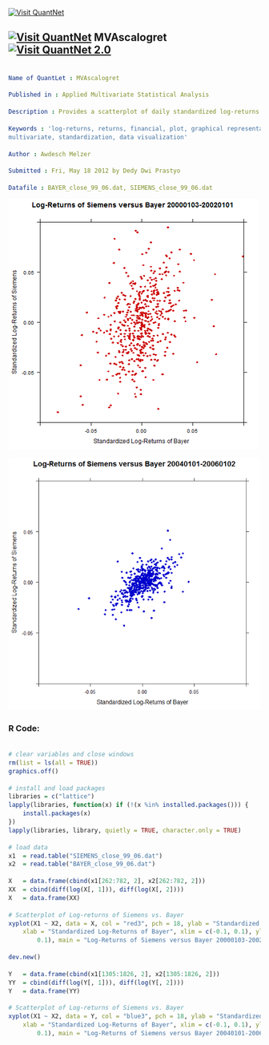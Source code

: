 
[<img src="https://github.com/QuantLet/Styleguide-and-FAQ/blob/master/pictures/banner.png" width="888" alt="Visit QuantNet">](http://quantlet.de/)

## [<img src="https://github.com/QuantLet/Styleguide-and-FAQ/blob/master/pictures/qloqo.png" alt="Visit QuantNet">](http://quantlet.de/) **MVAscalogret** [<img src="https://github.com/QuantLet/Styleguide-and-FAQ/blob/master/pictures/QN2.png" width="60" alt="Visit QuantNet 2.0">](http://quantlet.de/)

```yaml

Name of QuantLet : MVAscalogret

Published in : Applied Multivariate Statistical Analysis

Description : Provides a scatterplot of daily standardized log-returns of Siemens versus Bayer.

Keywords : 'log-returns, returns, financial, plot, graphical representation, scatterplot,
multivariate, standardization, data visualization'

Author : Awdesch Melzer

Submitted : Fri, May 18 2012 by Dedy Dwi Prastyo

Datafile : BAYER_close_99_06.dat, SIEMENS_close_99_06.dat

```

![Picture1](MVAscalogret_1.png)

![Picture2](MVAscalogret_2.png)


### R Code:
```r

# clear variables and close windows
rm(list = ls(all = TRUE))
graphics.off()

# install and load packages
libraries = c("lattice")
lapply(libraries, function(x) if (!(x %in% installed.packages())) {
    install.packages(x)
})
lapply(libraries, library, quietly = TRUE, character.only = TRUE)

# load data
x1  = read.table("SIEMENS_close_99_06.dat")
x2  = read.table("BAYER_close_99_06.dat")

X   = data.frame(cbind(x1[262:782, 2], x2[262:782, 2]))
XX  = cbind(diff(log(X[, 1])), diff(log(X[, 2])))
X   = data.frame(XX)

# Scatterplot of Log-returns of Siemens vs. Bayer
xyplot(X1 ~ X2, data = X, col = "red3", pch = 18, ylab = "Standardized Log-Returns of Siemens", 
    xlab = "Standardized Log-Returns of Bayer", xlim = c(-0.1, 0.1), ylim = c(-0.1, 
        0.1), main = "Log-Returns of Siemens versus Bayer 20000103-20020101")

dev.new()

Y   = data.frame(cbind(x1[1305:1826, 2], x2[1305:1826, 2]))
YY  = cbind(diff(log(Y[, 1])), diff(log(Y[, 2])))
Y   = data.frame(YY)

# Scatterplot of Log-returns of Siemens vs. Bayer
xyplot(X1 ~ X2, data = Y, col = "blue3", pch = 18, ylab = "Standardized Log-Returns of Siemens", 
    xlab = "Standardized Log-Returns of Bayer", xlim = c(-0.1, 0.1), ylim = c(-0.1, 
        0.1), main = "Log-Returns of Siemens versus Bayer 20040101-20060102") 

```
